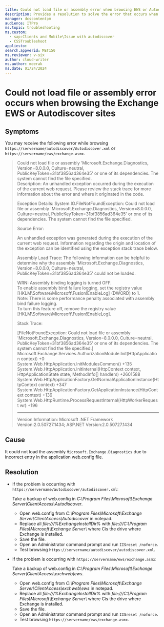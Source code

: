 ```yaml
---
title: Could not load file or assembly error when browsing EWS or Autodiscover sites
description: Provides a resolution to solve the error that occurs when you open the Exchange EWS or Autodiscover sites.
manager: dcscontentpm
audience: ITPro
ms.topic: troubleshooting
ms.custom: 
  - sap:Clients and Mobile\Issue with autodiscover
  - CSSTroubleshoot
appliesto:
search.appverid: MET150
ms.reviewer: v-six
author: cloud-writer
ms.author: meerak
ms.date: 01/24/2024
---
```

# Could not load file or assembly error occurs when browsing the Exchange EWS or Autodiscover sites

## Symptoms

You may receive the following error while browsing `https://servername/autodiscover/Autodiscover.xml` or `https://servername/ews/exchange.asmx`.

> Could not load file or assembly 'Microsoft.Exchange.Diagnostics, Version=8.0.0.0, Culture=neutral, PublicKeyToken=31bf3856ad364e35' or one of its dependencies. The system cannot find the file specified.  
> Description: An unhandled exception occurred during the execution of the current web request. Please review the stack trace for more information about the error and where it originated in the code.
>
> Exception Details: System.IO.FileNotFoundException: Could not load file or assembly 'Microsoft.Exchange.Diagnostics, Version=8.0.0.0, Culture=neutral, PublicKeyToken=31bf3856ad364e35' or one of its dependencies. The system cannot find the file specified.
>
> Source Error:
>
> An unhandled exception was generated during the execution of the current web request. Information regarding the origin and location of the exception can be identified using the exception stack trace below.
>
> Assembly Load Trace: The following information can be helpful to determine why the assembly 'Microsoft.Exchange.Diagnostics, Version=8.0.0.0, Culture=neutral, PublicKeyToken=31bf3856ad364e35' could not be loaded.
>
> WRN: Assembly binding logging is turned OFF.  
> To enable assembly bind failure logging, set the registry value [HKLM\Software\Microsoft\Fusion!EnableLog] (DWORD) to 1.  
> Note: There is some performance penalty associated with assembly bind failure logging.  
> To turn this feature off, remove the registry value [HKLM\Software\Microsoft\Fusion!EnableLog].
>
> Stack Trace:
>
> [FileNotFoundException: Could not load file or assembly 'Microsoft.Exchange.Diagnostics, Version=8.0.0.0, Culture=neutral, PublicKeyToken=31bf3856ad364e35' or one of its dependencies. The system cannot find the file specified.]  
Microsoft.Exchange.Services.AuthorizationModule.Init(HttpApplication context) +0  
System.Web.HttpApplication.InitModulesCommon() +135  
System.Web.HttpApplication.InitInternal(HttpContext context, HttpApplicationState state, MethodInfo[] handlers) +2601588  
System.Web.HttpApplicationFactory.GetNormalApplicationInstance(HttpContext context) +347  
System.Web.HttpApplicationFactory.GetApplicationInstance(HttpContext context) +139  
System.Web.HttpRuntime.ProcessRequestInternal(HttpWorkerRequest wr) +196
>
> --------------------------------------------------------------------------------  
> Version Information: Microsoft .NET Framework Version:2.0.50727.1434; ASP.NET Version:2.0.50727.1434

## Cause

It could not load the assembly `Microsoft.Exchange.Diagnostics` due to incorrect entry in the application web.config file.

## Resolution

- If the problem is occurring with `https://servername/autodiscover/autodiscover.xml`:

  Take a backup of web.config in _C:\Program Files\Microsoft\Exchange Server\ClientAccess\Autodiscover_.

  - Open web.config from _C:\Program Files\Microsoft\Exchange Server\ClientAccess\Autodiscover_ in notepad.
  - Replace all _file:///%ExchangeInstallDir%_ with *file:///C:\Program Files\Microsoft\Exchange Server\\* where Cis the drive where Exchange is installed.
  - Save the file.
  - Open an Administrator command prompt and run `IISreset /noforce`.
  - Test browsing `https://servername/autodiscover/autodiscover.xml`.

- If the problem is occurring with `https://servername/ews/exchange.asmx`:

  Take a backup of web.config in _C:\Program Files\Microsoft\Exchange Server\ClientAccess\exchweb\ews_.

  - Open web.config from _C:\Program Files\Microsoft\Exchange Server\ClientAccess\exchweb\ews_ in notepad.
  - Replace all _file:///%ExchangeInstallDir%_ with *file:///C:\Program Files\Microsoft\Exchange Server\\* where Cis the drive where Exchange is installed.
  - Save the file.
  - Open an Administrator command prompt and run `IISreset /noforce`.
  - Test browsing `https://servername/ews/exchange.asmx`.
